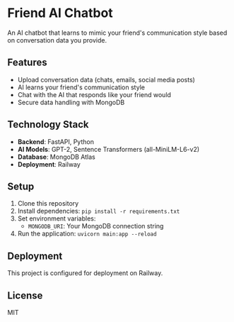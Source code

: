 # Friend AI Chatbot

An AI chatbot that learns to mimic your friend's communication style based on conversation data you provide.

## Features

- Upload conversation data (chats, emails, social media posts)
- AI learns your friend's communication style
- Chat with the AI that responds like your friend would
- Secure data handling with MongoDB

## Technology Stack

- **Backend**: FastAPI, Python
- **AI Models**: GPT-2, Sentence Transformers (all-MiniLM-L6-v2)
- **Database**: MongoDB Atlas
- **Deployment**: Railway

## Setup

1. Clone this repository
2. Install dependencies: `pip install -r requirements.txt`
3. Set environment variables:
   - `MONGODB_URI`: Your MongoDB connection string
4. Run the application: `uvicorn main:app --reload`

## Deployment

This project is configured for deployment on Railway.

## License

MIT
